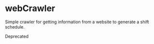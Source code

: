 # webCrawler
Simple crawler for getting information from a website to generate a shift schedule.

Deprecated
